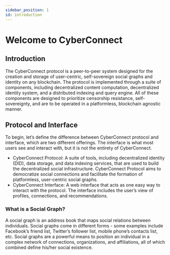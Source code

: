 ```yaml
---
sidebar_position: 1
id: introduction
---
```


# Welcome to CyberConnect

## Introduction

The CyberConnect protocol is a peer-to-peer system designed for the creation and storage of user-centric, self-sovereign social graphs and identity on any blockchain. The protocol is implemented through a suite of components, including decentralized content computation, decentralized identity system, and a distributed indexing and query engine. All of these components are designed to prioritize censorship resistance, self-sovereignty, and are to be operated in a platformless, blockchain agnostic manner. 

## Protocol and Interface
To begin, let’s define the difference between CyberConnect protocol and interface, which are two different offerings. The interface is what most users see and interact with, but it is not the entirety of CyberConnect.
- CyberConnect Protocol: A suite of tools, including decentralized identity (DID), data storage, and data indexing services, that are used to build the decentralized social infrastructure. CyberConnect Protocol aims to democratize social connections and facilitate the formation of platformless, user-centric social graphs.
- CyberConnect Interface: A web interface that acts as one easy way to interact with the protocol. The interface includes the user’s view of profiles, connections, and recommendations. 

### What is a **Social Graph**?

A social graph is an address book that maps social relations between individuals. 
Social graphs come in different forms - some examples include Facebook’s friend list, Twitter’s follower list, mobile phone’s contacts list, etc. Social graphs are a powerful means to position an individual in a complex network of connections, organizations, and affiliations, all of which combined define his/her social existence. 

